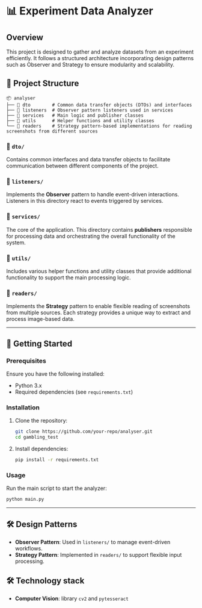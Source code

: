 # 📊 Experiment Data Analyzer

## Overview
This project is designed to gather and analyze datasets from an experiment efficiently. It follows a structured architecture incorporating design patterns such as Observer and Strategy to ensure modularity and scalability.

## 📂 Project Structure

```
📦 analyser
├── 📂 dto        # Common data transfer objects (DTOs) and interfaces
├── 📂 listeners  # Observer pattern listeners used in services
├── 📂 services   # Main logic and publisher classes
├── 📂 utils      # Helper functions and utility classes
└── 📂 readers    # Strategy pattern-based implementations for reading screenshots from different sources
```

### 🔹 `dto/`
Contains common interfaces and data transfer objects to facilitate communication between different components of the project.

### 🔹 `listeners/`
Implements the **Observer** pattern to handle event-driven interactions. Listeners in this directory react to events triggered by services.

### 🔹 `services/`
The core of the application. This directory contains **publishers** responsible for processing data and orchestrating the overall functionality of the system.

### 🔹 `utils/`
Includes various helper functions and utility classes that provide additional functionality to support the main processing logic.

### 🔹 `readers/`
Implements the **Strategy** pattern to enable flexible reading of screenshots from multiple sources. Each strategy provides a unique way to extract and process image-based data.

---

## 🚀 Getting Started
### Prerequisites
Ensure you have the following installed:
- Python 3.x
- Required dependencies (see `requirements.txt`)

### Installation
1. Clone the repository:
   ```sh
   git clone https://github.com/your-repo/analyser.git
   cd gambling_test
   ```
2. Install dependencies:
   ```sh
   pip install -r requirements.txt
   ```

### Usage
Run the main script to start the analyzer:
```sh
python main.py
```

---
## 🛠 Design Patterns
- **Observer Pattern**: Used in `listeners/` to manage event-driven workflows.
- **Strategy Pattern**: Implemented in `readers/` to support flexible input processing.

## 🛠 Technology stack
- **Computer Vision**: library `cv2` and `pytesseract`